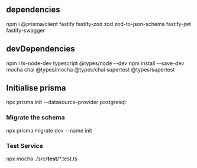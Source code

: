## dependencies
npm i @prisma/client fastify fastify-zod zod zod-to-json-schema fastify-jwt fastify-swagger

## devDependencies
npm i ts-node-dev typescript @types/node --dev
npm install --save-dev mocha chai @types/mocha @types/chai supertest @types/supertest

## Initialise prisma
npx prisma init --datasource-provider postgresql

### Migrate the schema
npx prisma migrate dev --name init

### Test Service
npx mocha ./src/__test__/*.test.ts

